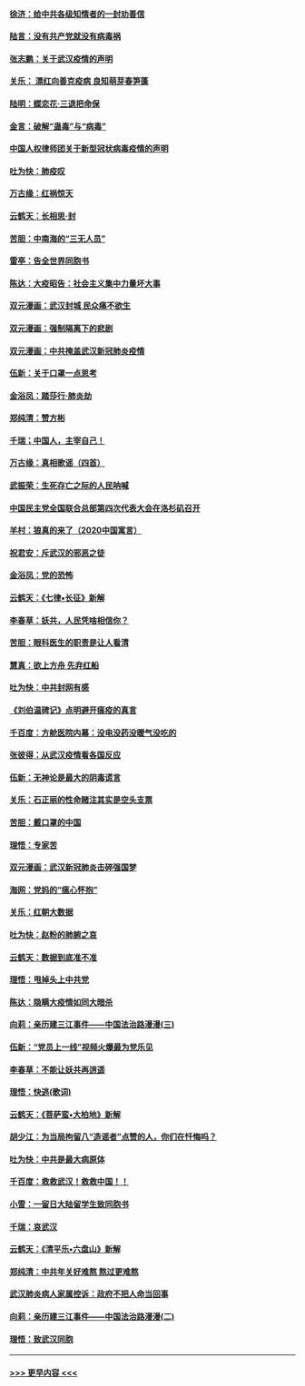 #### [徐济：给中共各级知情者的一封劝善信](../pages/nsc993/n11868561.md?t=02151533) 
#### [陆言：没有共产党就没有病毒祸](../pages/nsc993/n11868232.md?t=02151533) 
#### [张志鹏：关于武汉疫情的声明](../pages/nsc993/n11867182.md?t=02151533) 
#### [关乐： 漂红向善克疫病 良知萌芽春笋蓬](../pages/nsc993/n11865710.md?t=02151533) 
#### [陆明：蝶恋花‧三退把命保](../pages/nsc993/n11865673.md?t=02151533) 
#### [金言：破解“蛊毒”与“病毒”](../pages/nsc993/n11864103.md?t=02151533) 
#### [中国人权律师团关于新型冠状病毒疫情的声明](../pages/nsc993/n11864249.md?t=02151533) 
#### [吐为快：肺疫叹](../pages/nsc993/n11864027.md?t=02151533) 
#### [万古缘：红祸惊天](../pages/nsc993/n11864079.md?t=02151533) 
#### [云鹤天：长相思‧封](../pages/nsc993/n11864006.md?t=02151533) 
#### [苦胆：中南海的“三无人员”](../pages/nsc993/n11862997.md?t=02151533) 
#### [雷亭：告全世界同胞书](../pages/nsc993/n11862572.md?t=02151533) 
#### [陈达：大疫昭告：社会主义集中力量坏大事](../pages/nsc993/n11859419.md?t=02151533) 
#### [双元漫画：武汉封城 民众痛不欲生](../pages/nsc993/n11859287.md?t=02151533) 
#### [双元漫画：强制隔离下的悲剧](../pages/nsc993/n11859244.md?t=02151533) 
#### [双元漫画：中共掩盖武汉新冠肺炎疫情](../pages/nsc993/n11858249.md?t=02151533) 
#### [伍新：关于口罩一点思考](../pages/nsc993/n11859195.md?t=02151533) 
#### [金浴凤：踏莎行‧肺炎劫](../pages/nsc993/n11858227.md?t=02151533) 
#### [郑纯清：赞方彬](../pages/nsc993/n11856803.md?t=02151533) 
#### [千瑞；中国人，主宰自己！](../pages/nsc993/n11856793.md?t=02151533) 
#### [万古缘：真相歌谣（四首）](../pages/nsc993/n11856263.md?t=02151533) 
#### [武振荣：生死存亡之际的人民呐喊](../pages/nsc993/n11856256.md?t=02151533) 
#### [中国民主党全国联合总部第四次代表大会在洛杉矶召开](../pages/nsc993/n11856344.md?t=02151533) 
#### [羊村：狼真的来了（2020中国寓言）](../pages/nsc993/n11856229.md?t=02151533) 
#### [祝君安：斥武汉的邪恶之徒](../pages/nsc993/n11855861.md?t=02151533) 
#### [金浴凤：党的恐怖](../pages/nsc993/n11855849.md?t=02151533) 
#### [云鹤天：《七律▪长征》新解](../pages/nsc993/n11855479.md?t=02151533) 
#### [李春草：妖共，人民凭啥相信你？](../pages/nsc993/n11855196.md?t=02151533) 
#### [苦胆：眼科医生的职责是让人看清](../pages/nsc993/n11853840.md?t=02151533) 
#### [慧真：欲上方舟 先弃红船](../pages/nsc993/n11853483.md?t=02151533) 
#### [吐为快：中共封网有感](../pages/nsc993/n11852575.md?t=02151533) 
#### [《刘伯温碑记》点明避开瘟疫的真言](../pages/nsc993/n11852128.md?t=02151533) 
#### [千百度：方舱医院内幕：没电没药没暖气没吃的](../pages/nsc993/n11850211.md?t=02151533) 
#### [张彼得：从武汉疫情看各国反应](../pages/nsc993/n11850102.md?t=02151533) 
#### [伍新：无神论是最大的阴毒谎言](../pages/nsc993/n11846129.md?t=02151533) 
#### [关乐：石正丽的性命赌注其实是空头支票](../pages/nsc993/n11846109.md?t=02151533) 
#### [苦胆：戴口罩的中国](../pages/nsc993/n11845576.md?t=02151533) 
#### [理悟：专家苦](../pages/nsc993/n11845564.md?t=02151533) 
#### [双元漫画：武汉新冠肺炎击碎强国梦](../pages/nsc993/n11843320.md?t=02151533) 
#### [海网：党妈的“瘟心怀抱”](../pages/nsc993/n11840740.md?t=02151533) 
#### [关乐：红朝大数据](../pages/nsc993/n11840675.md?t=02151533) 
#### [吐为快：赵粉的肺腑之哀](../pages/nsc993/n11840618.md?t=02151533) 
#### [云鹤天：数据到底准不准](../pages/nsc993/n11840325.md?t=02151533) 
#### [理悟：甩掉头上中共党](../pages/nsc993/n11838826.md?t=02151533) 
#### [陈达：隐瞒大疫情如同大暗杀](../pages/nsc993/n11838771.md?t=02151533) 
#### [向莉：亲历建三江事件——中国法治路漫漫(三)](../pages/nsc993/n11831825.md?t=02151533) 
#### [伍新：“党员上一线”视频火爆最为党乐见](../pages/nsc993/n11838200.md?t=02151533) 
#### [李春草：不能让妖共再逍遥](../pages/nsc993/n11838102.md?t=02151533) 
#### [理悟：快逃(歌词)](../pages/nsc993/n11838083.md?t=02151533) 
#### [云鹤天：《菩萨蛮▪大柏地》新解](../pages/nsc993/n11838059.md?t=02151533) 
#### [胡少江：为当局拘留八“造谣者”点赞的人，你们在忏悔吗？](../pages/nsc993/n11836801.md?t=02151533) 
#### [吐为快：中共是最大病原体](../pages/nsc993/n11836748.md?t=02151533) 
#### [千百度：救救武汉！救救中国！！](../pages/nsc993/n11836145.md?t=02151533) 
#### [小雪：一留日大陆留学生致同胞书](../pages/nsc993/n11834624.md?t=02151533) 
#### [千瑞：哀武汉](../pages/nsc993/n11833647.md?t=02151533) 
#### [云鹤天：《清平乐▪六盘山》新解](../pages/nsc993/n11833611.md?t=02151533) 
#### [郑纯清：中共年关好难熬 熬过更难熬](../pages/nsc993/n11833489.md?t=02151533) 
#### [武汉肺炎病人家属控诉：政府不把人命当回事](../pages/nsc993/n11833205.md?t=02151533) 
#### [向莉：亲历建三江事件——中国法治路漫漫(二)](../pages/nsc993/n11829102.md?t=02151533) 
#### [理悟：致武汉同胞](../pages/nsc993/n11831522.md?t=02151533) 

----
#### [ >>> 更早内容 <<< ](../indexes/nsc993-earlier.md)
